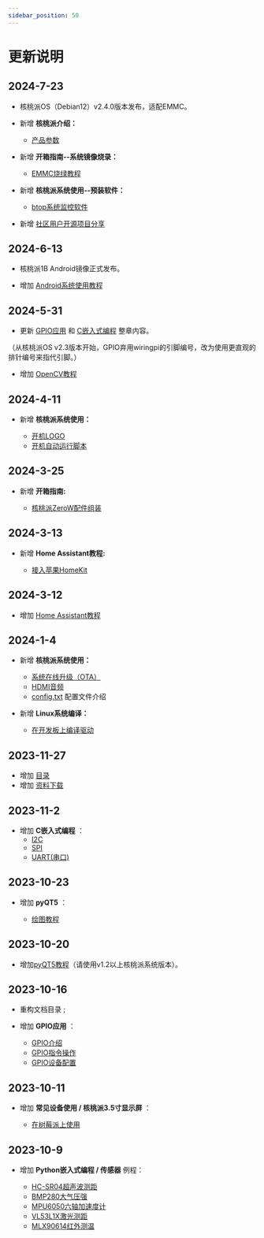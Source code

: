 ```yaml
---
sidebar_position: 50
---
```


# 更新说明

## 2024-7-23

- 核桃派OS（Debian12）v2.4.0版本发布，适配EMMC。

- 新增 **核桃派介绍：** 

    - [产品参数](./intro/hw-parameter.md)

- 新增 **开箱指南--系统镜像烧录：** 

    - [EMMC烧绿教程](./getting_start/os-install.md#emmc烧录)

- 新增 **核桃派系统使用--预装软件：** 

    - [btop系统监控软件](./os_software/software.md#btop)

- 新增 [社区用户开源项目分享](./diy.md)

## 2024-6-13

- 核桃派1B Android镜像正式发布。

- 增加 [Android系统使用教程](./android/burn.md)


## 2024-5-31

- 更新 [GPIO应用](./gpio/gpio_intro.md) 和 [C嵌入式编程](./c/c_run.md) 整章内容。

（从核桃派OS v2.3版本开始，GPIO弃用wiringpi的引脚编号，改为使用更直观的排针编号来指代引脚。）

- 增加 [OpenCV教程](./opencv/intro.md)


## 2024-4-11

- 新增 **核桃派系统使用：** 

    - [开机LOGO](./os_software/boot_logo.md)
    - [开机自动运行脚本](./os_software/auto_run.md)

## 2024-3-25

- 新增 **开箱指南:** 

    - [核桃派ZeroW配件组装](./getting_start/zerow-peripherals.md)

## 2024-3-13

- 新增 **Home Assistant教程:** 

    - [接入苹果HomeKit](./home_assistant/homekit.md) 

## 2024-3-12

- 增加 [Home Assistant教程](./home_assistant/intro.md)

## 2024-1-4

- 新增 **核桃派系统使用：** 

    - [系统在线升级（OTA）](./os_software/os_intro.md#系统在线升级ota)
    - [HDMI音频](./os_software/audio.md#hdmi音频)
    - [config.txt](./os_software/config.txt.md) 配置文件介绍

- 新增 **Linux系统编译：** 

    - [在开发板上编译驱动](./linux_build/compile_driver.md) 

## 2023-11-27

- 增加 [目录](./directory.md)
- 增加 [资料下载](./intro/download.md) 

## 2023-11-2

- 增加 **C嵌入式编程**  ：
    - [I2C](./c/i2c.md)
    - [SPI](./c/spi.md)
    - [UART(串口)](./c/uart.md)

## 2023-10-23

- 增加 **pyQT5** ：

    - [绘图教程](./pyQT5/paint/paint_intro.md)

## 2023-10-20

- 增加[pyQT5教程](./pyQT5/pyqt5_intro)（请使用v1.2以上核桃派系统版本）。

## 2023-10-16

- 重构文档目录 ;
- 增加 **GPIO应用** ：

    - [GPIO介绍](./gpio/gpio_intro.md)
    - [GPIO指令操作](./gpio/gpio_command.md)
    - [GPIO设备配置](./gpio/gpio_config.md)

## 2023-10-11

- 增加 **常见设备使用 / 核桃派3.5寸显示屏** ：

    - [在树莓派上使用](./os_software/3.5_LCD#在树莓派上使用)

## 2023-10-9

- 增加 **Python嵌入式编程 / 传感器** 例程：

    - [HC-SR04超声波测距](./python/sensor/hcsr04.md)
    - [BMP280大气压强](./python/sensor/bmp280.md)
    - [MPU6050六轴加速度计](./python/sensor/mpu6050.md)
    - [VL53L1X激光测距](./python/sensor/vl53l1x.md)
    - [MLX90614红外测温](./python/sensor/mlx90614.md)

